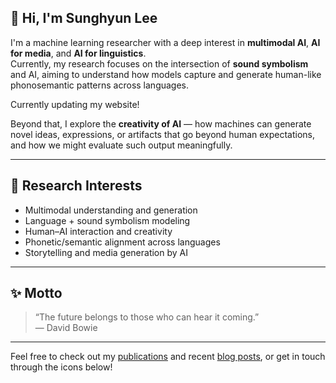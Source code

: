 ## 👋 Hi, I'm Sunghyun Lee

I'm a machine learning researcher with a deep interest in **multimodal AI**, **AI for media**, and **AI for linguistics**.  
Currently, my research focuses on the intersection of **sound symbolism** and AI, aiming to understand how models capture and generate human-like phonosemantic patterns across languages.

Currently updating my website!

Beyond that, I explore the **creativity of AI** — how machines can generate novel ideas, expressions, or artifacts that go beyond human expectations, and how we might evaluate such output meaningfully.

---

## 🧠 Research Interests
- Multimodal understanding and generation
- Language + sound symbolism modeling
- Human–AI interaction and creativity
- Phonetic/semantic alignment across languages
- Storytelling and media generation by AI

---

## ✨ Motto
> “The future belongs to those who can hear it coming.”  
> — David Bowie

---

Feel free to check out my [publications](/publications/) and recent [blog posts](/blog/), or get in touch through the icons below!